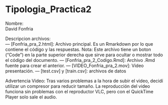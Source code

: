 # Tipologia_Practica2

Nombre: 	
	David Fonfria 
	
Descripcion archivos:		
	— [Fonfria_pra_2.html]: Archivo principal. Es un Rmarkdown por lo que contiene el código y las respuestas. 
		Nota: Este archivo tiene un boton (“Code”) en la parte superior derecha que sirve para ocultar o mostrar todo el código del documento.
	— [Fonfria_pra_2_Codigo.Rmd]: Archivo .Rmd fuente para crear el anterior.
	— [VIDEO_Fonfria_pra_2.mov]: Video presentación.
	— [test.csv] y [train.csv]: archivos de datos

Advertencia Video:
	Tras varios problemas a la hora de subir el video, decidí utilizar un compresor para reducir tamaño. La reproducción del video funciona sin problemas con el reproductor VLC, pero con el QuickTime Player solo sale el audio.
